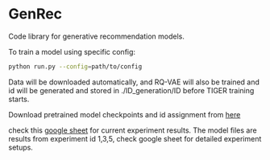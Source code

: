 # GenRec

Code library for generative recommendation models.

To train a model using specific config:

``` bash
python run.py --config=path/to/config
```

Data will be downloaded automatically, and RQ-VAE will also be trained and id will be generated and stored in ./ID_generation/ID before TIGER training starts.

Download pretrained model checkpoints and id assignment from [here](https://drive.google.com/drive/folders/1GmaSlna0smM0wJSbA-xddUT2uIk52aG6?usp=sharing)

check this [google sheet](https://docs.google.com/spreadsheets/d/1qAsxAA9qTfETum0dcF4OiX4NYbPYzJWE__DY7NPXEPI/edit?usp=sharing) for current experiment results. The model files are results from experiment id 1,3,5, check google sheet for detailed experiment setups.
